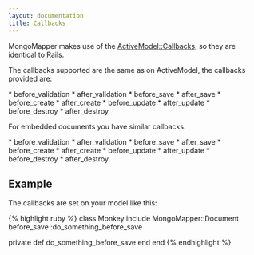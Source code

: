 ```yaml
---
layout: documentation
title: Callbacks
---
```


MongoMapper makes use of the [ActiveModel::Callbacks](http://api.rubyonrails.org/classes/ActiveModel/Callbacks.html), so they are identical to Rails.

The callbacks supported are the same as on ActiveModel, the callbacks provided are:

\* before\_validation
\* after\_validation
\* before\_save
\* after\_save
\* before\_create
\* after\_create
\* before\_update
\* after\_update
\* before\_destroy
\* after\_destroy

For embedded documents you have similar callbacks:

\* before\_validation
\* after\_validation
\* before\_save
\* after\_save
\* before\_create
\* after\_create
\* before\_update
\* after\_update
\* before\_destroy
\* after\_destroy

Example
-------

The callbacks are set on your model like this:

{% highlight ruby %}
class Monkey
  include MongoMapper::Document
  before_save :do_something_before_save

  private
  def do_something_before_save
  end
end
{% endhighlight %}
